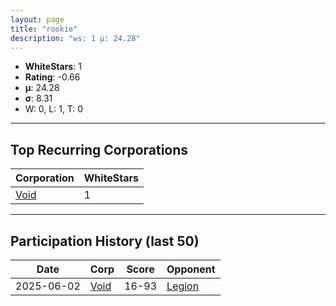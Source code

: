 ```yaml
---
layout: page
title: "rookie"
description: "ws: 1 μ: 24.28"
---
```

- **WhiteStars**: 1
- **Rating**: -0.66
- **μ**: 24.28  
- **σ**: 8.31
- W: 0, L: 1, T: 0

---

## Top Recurring Corporations

| Corporation | WhiteStars |
| --- | --- |
| [Void](https://ws.tsl.rocks/corp/d647d722a09f020b716e059ac7758172a560c7190ac4d7d306c4ede8be6c5e77/) | 1 |

---

## Participation History (last 50)

| Date | Corp | Score | Opponent |
| --- | --- | --- | --- |
| 2025-06-02 | [Void](https://ws.tsl.rocks/corp/d647d722a09f020b716e059ac7758172a560c7190ac4d7d306c4ede8be6c5e77/) | 16-93 | [Legion](https://ws.tsl.rocks/corp/313baaeac1c759ca26e0f4bd3140711cffdfa85c287d4c992dcfb809908cf491/) |